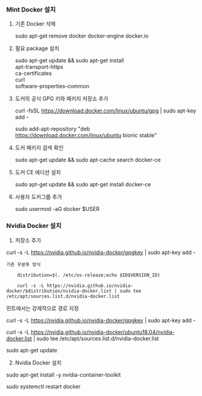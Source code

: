### Mint Docker 설치

1. 기존 Docker 삭제

    sudo apt-get remove docker docker-engine docker.io

2. 필요 package 설치

    sudo apt-get update && sudo apt-get install \
        apt-transport-https \
        ca-certificates \
        curl \
        software-properties-common

3. 도커의 공식 GPG 키와 패키지 저장소 추가 

    curl -fsSL https://download.docker.com/linux/ubuntu/gpg | sudo apt-key add -

    sudo add-apt-repository "deb https://download.docker.com/linux/ubuntu bionic stable"

4. 도커 패키지 검색 확인

    sudo apt-get update && sudo apt-cache search docker-ce

5. 도커 CE 에디션 설치

    sudo apt-get update && sudo apt-get install docker-ce

6. 사용자 도커그룹 추가

    sudo usermod -aG docker $USER



### Nvidia Docker 설치

1. 저장소 추가

curl -s -L https://nvidia.github.io/nvidia-docker/gpgkey | sudo apt-key add -

    
    기존 우분투 방식
    
        distribution=$(. /etc/os-release;echo $ID$VERSION_ID)

        curl -s -L https://nvidia.github.io/nvidia-docker/$distribution/nvidia-docker.list | sudo tee /etc/apt/sources.list.d/nvidia-docker.list


민트에서는 강제적으로 경로 지정

curl -s -L https://nvidia.github.io/nvidia-docker/gpgkey | sudo apt-key add -

curl -s -L https://nvidia.github.io/nvidia-docker/ubuntu18.04/nvidia-docker.list | sudo tee /etc/apt/sources.list.d/nvidia-docker.list

sudo apt-get update


2. Nvidia Docker 설치

sudo apt-get install -y nvidia-container-toolkit

sudo systemctl restart docker
